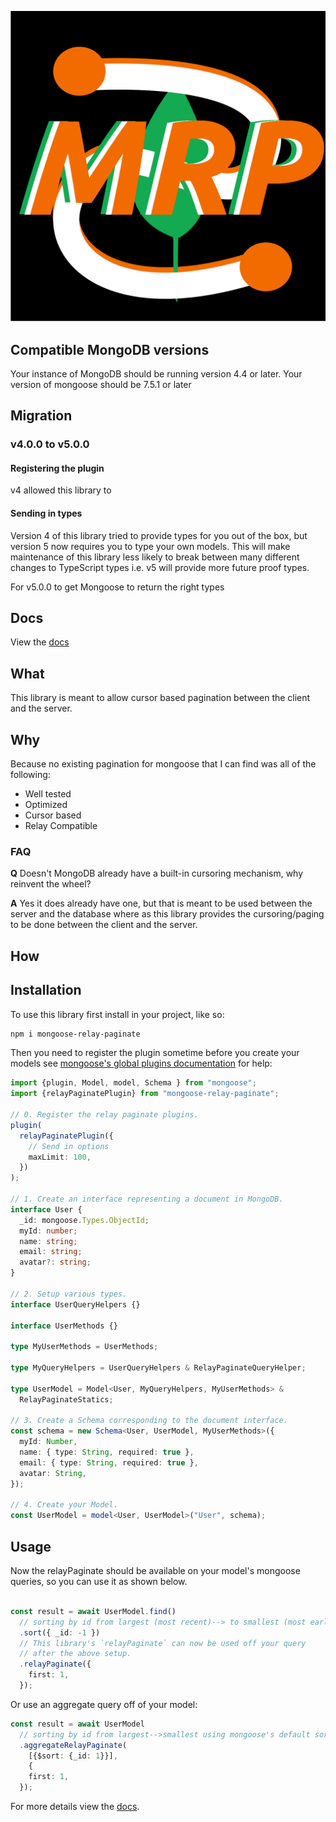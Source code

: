 <p align="center">
  <img src="./mongoose-relay-paginate/static/img/logo.png" />
</p>

## Compatible MongoDB versions

Your instance of MongoDB should be running version 4.4 or later. Your version of mongoose should be 7.5.1 or later

## Migration

### v4.0.0 to v5.0.0

#### Registering the plugin

v4 allowed this library to

#### Sending in types

Version 4 of this library tried to provide types for you out of the box, but version 5 now requires you to type your own models. This will make maintenance of this library less likely to break between many different changes to TypeScript types i.e. v5 will provide more future proof types.

For v5.0.0 to get Mongoose to return the right types

## Docs

View the [docs](https://johnsonjo4531.github.io/mongoose-relay-paginate/)

## What

This library is meant to allow cursor based pagination between the client and the server.

## Why

Because no existing pagination for mongoose that I can find was all of the following:

- Well tested
- Optimized
- Cursor based
- Relay Compatible

### FAQ

**Q** Doesn't MongoDB already have a built-in cursoring mechanism, why reinvent the wheel?

**A** Yes it does already have one, but that is meant to be used between the server and the database where as this library provides the cursoring/paging to be done between the client and the server.

## How

## Installation

To use this library first install in your project, like so:

```bash
npm i mongoose-relay-paginate
```

Then you need to register the plugin sometime before you create your models see [mongoose's global plugins documentation](https://mongoosejs.com/docs/plugins.html#global
) for help:

```ts
import {plugin, Model, model, Schema } from "mongoose";
import {relayPaginatePlugin} from "mongoose-relay-paginate";

// 0. Register the relay paginate plugins.
plugin(
  relayPaginatePlugin({
    // Send in options
    maxLimit: 100,
  })
);

// 1. Create an interface representing a document in MongoDB.
interface User {
  _id: mongoose.Types.ObjectId;
  myId: number;
  name: string;
  email: string;
  avatar?: string;
}

// 2. Setup various types.
interface UserQueryHelpers {}

interface UserMethods {}

type MyUserMethods = UserMethods;

type MyQueryHelpers = UserQueryHelpers & RelayPaginateQueryHelper;

type UserModel = Model<User, MyQueryHelpers, MyUserMethods> &
  RelayPaginateStatics;

// 3. Create a Schema corresponding to the document interface.
const schema = new Schema<User, UserModel, MyUserMethods>({
  myId: Number,
  name: { type: String, required: true },
  email: { type: String, required: true },
  avatar: String,
});

// 4. Create your Model.
const UserModel = model<User, UserModel>("User", schema);
```

## Usage

Now the relayPaginate should be available on your model's mongoose queries, so you can use it as shown below.


```ts

const result = await UserModel.find()
  // sorting by id from largest (most recent)--> to smallest (most early) using mongoose's default sort.
  .sort({ _id: -1 })
  // This library's `relayPaginate` can now be used off your query
  // after the above setup.
  .relayPaginate({
    first: 1,
  });
```

Or use an aggregate query off of your model:

```ts
const result = await UserModel
  // sorting by id from largest-->smallest using mongoose's default sort.
  .aggregateRelayPaginate(
    [{$sort: {_id: 1}}],
    {
    first: 1,
  });
```

For more details view the [docs](https://johnsonjo4531.github.io/mongoose-relay-paginate/).

